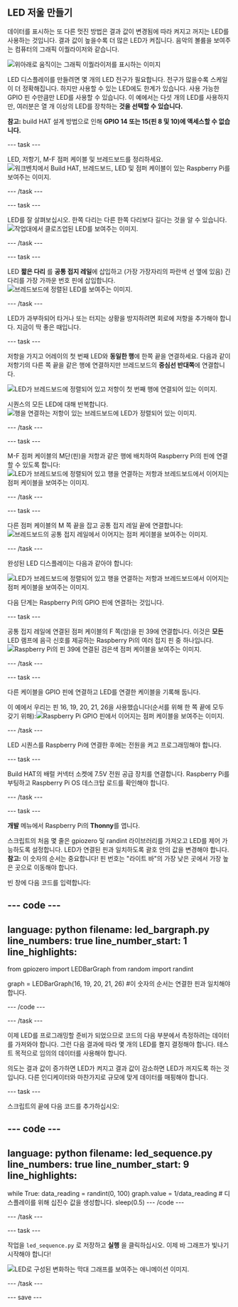 ## LED 저울 만들기

데이터를 표시하는 또 다른 멋진 방법은 결과 값이 변경됨에 따라 켜지고 꺼지는 LED를 사용하는 것입니다. 결과 값이 높을수록 더 많은 LED가 켜집니다. 음악의 볼륨을 보여주는 컴퓨터의 그래픽 이퀄라이저와 같습니다.

![위아래로 움직이는 그래픽 이퀄라이저를 표시하는 이미지](https://media.giphy.com/media/Hzt1XTt6gilFlK8Oea/giphy.gif)

LED 디스플레이를 만들려면 몇 개의 LED 전구가 필요합니다. 전구가 많을수록 스케일이 더 정확해집니다. 하지만 사용할 수 있는 LED에도 한계가 있습니다. 사용 가능한 GPIO 핀 수만큼만 LED를 사용할 수 있습니다. 이 예에서는 다섯 개의 LED를 사용하지만, 여러분은 열 개 이상의 LED를 장착하는 **것을 선택할 수 있습니다.**

**참고:** build HAT 설계 방법으로 인해 **GPIO 14 또는 15(핀 8 및 10)에 액세스할 수 없습니다.**

--- task ---

LED, 저항기, M-F 점퍼 케이블 및 브레드보드를 정리하세요.![워크벤치에서 Build HAT, 브레드보드, LED 및 점퍼 케이블이 있는 Raspberry Pi를 보여주는 이미지.](images/LEDbuild1.jpg)

--- /task ---

--- task ---

LED를 잘 살펴보십시오. 한쪽 다리는 다른 한쪽 다리보다 길다는 것을 알 수 있습니다.![작업대에서 클로즈업된 LED를 보여주는 이미지.](images/LEDbuild2.jpg)

--- /task ---

--- task ---

LED **짧은 다리** 를 **공통 접지 레일**에 삽입하고 (가장 가장자리의 파란색 선 옆에 있음) 긴 다리를 가장 가까운 번호 핀에 삽입합니다. ![브레드보드에 정렬된 LED를 보여주는 이미지.](images/LEDbuild3.jpg)

--- /task ---

LED가 과부하되어 타거나 또는 터지는 상황을 방지하려면 회로에 저항을 추가해야 합니다. 지금이 딱 좋은 때입니다.

--- task ---

저항을 가지고 어레이의 첫 번째 LED와 **동일한 행**에 한쪽 끝을 연결하세요. 다음과 같이 저항기의 다른 쪽 끝을 같은 행에 연결하지만 브레드보드의 **중심선 반대쪽**에 연결합니다.

![LED가 브레드보드에 정렬되어 있고 저항이 첫 번째 행에 연결되어 있는 이미지.](images/LEDbuild4.jpg)

시퀀스의 모든 LED에 대해 반복합니다.![행을 연결하는 저항이 있는 브레드보드에 LED가 정렬되어 있는 이미지.](images/LEDbuildX.jpg)

--- /task ---

--- task ---

M-F 점퍼 케이블의 M단(핀)을 저항과 같은 행에 배치하여 Raspberry Pi의 핀에 연결할 수 있도록 합니다:![LED가 브레드보드에 정렬되어 있고 행을 연결하는 저항과 브레드보드에서 이어지는 점퍼 케이블을 보여주는 이미지.](images/LEDbuild5.jpg)

--- /task ---

--- task ---

다른 점퍼 케이블의 M 쪽 끝을 잡고 공통 접지 레일 끝에 연결합니다:![브레드보드의 공통 접지 레일에서 이어지는 점퍼 케이블을 보여주는 이미지.](images/LEDbuild6.jpg)

--- /task ---

완성된 LED 디스플레이는 다음과 같아야 합니다:

![LED가 브레드보드에 정렬되어 있고 행을 연결하는 저항과 브레드보드에서 이어지는 점퍼 케이블을 보여주는 이미지.](images/LEDbuild7.jpg)

다음 단계는 Raspberry Pi의 GPIO 핀에 연결하는 것입니다.

--- task ---

공통 접지 레일에 연결된 점퍼 케이블의 F 쪽(암)을 핀 39에 연결합니다. 이것은 **모든** LED 램프에 음극 신호를 제공하는 Raspberry Pi의 여러 접지 핀 중 하나입니다. ![Raspberry Pi의 핀 39에 연결된 검은색 점퍼 케이블을 보여주는 이미지.](images/LEDbuild9.jpg)

--- /task ---

--- task ---

다른 케이블을 GPIO 핀에 연결하고 LED를 연결한 케이블을 기록해 둡니다.

이 예에서 우리는 핀 16, 19, 20, 21, 26을 사용했습니다(순서를 위해 한 쪽 끝에 모두 갖기 위해):![Raspberry Pi GPIO 핀에서 이어지는 점퍼 케이블을 보여주는 이미지.](images/LEDbuild10.jpg)

--- /task ---

LED 시퀀스를 Raspberry Pi에 연결한 후에는 전원을 켜고 프로그래밍해야 합니다.

--- task ---

Build HAT의 배럴 커넥터 소켓에 7.5V 전원 공급 장치를 연결합니다. Raspberry Pi를 부팅하고 Raspberry Pi OS 데스크탑 로드를 확인해야 합니다.

--- /task ---

--- task ---

**개발** 메뉴에서 Raspberry Pi의 **Thonny**를 엽니다.

스크립트의 처음 몇 줄은 gpiozero 및 randint 라이브러리를 가져오고 LED를 제어 가능하도록 설정합니다. LED가 연결된 핀과 일치하도록 괄호 안의 값을 변경해야 합니다. **참고:** 이 숫자의 순서는 중요합니다! 핀 번호는 "라이트 바"의 가장 낮은 곳에서 가장 높은 곳으로 이동해야 합니다.

빈 창에 다음 코드를 입력합니다:

--- code ---
---
language: python 
filename: led_bargraph.py 
line_numbers: true 
line_number_start: 1
line_highlights:
---
from gpiozero import LEDBarGraph 
from random import randint

graph = LEDBarGraph(16, 19, 20, 21, 26) #이 숫자의 순서는 연결한 핀과 일치해야 합니다.

--- /code ---

--- /task ---

이제 LED를 프로그래밍할 준비가 되었으므로 코드의 다음 부분에서 측정하려는 데이터를 가져와야 합니다. 그런 다음 결과에 따라 몇 개의 LED를 켤지 결정해야 합니다. 테스트 목적으로 임의의 데이터를 사용해야 합니다.

의도는 결과 값이 증가하면 LED가 켜지고 결과 값이 감소하면 LED가 꺼지도록 하는 것입니다. 다른 인디케이터와 마찬가지로 규모에 맞게 데이터를 매핑해야 합니다.

--- task ---

스크립트의 끝에 다음 코드를 추가하십시오:

--- code ---
---
language: python 
filename: led_sequence.py 
line_numbers: true 
line_number_start: 9
line_highlights:
---
while True: 
    data_reading = randint(0, 100) 
    graph.value = 1/data_reading # 디스플레이를 위해 십진수 값을 생성합니다. 
    sleep(0.5)
--- /code ---

--- /task ---

--- task ---

작업을 `led_sequence.py` 로 저장하고 **실행** 을 클릭하십시오. 이제 바 그래프가 빛나기 시작해야 합니다!

![LED로 구성된 변화하는 막대 그래프를 보여주는 애니메이션 이미지.](images/LEDbuild.gif)

--- /task ---

--- save ---
